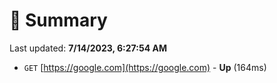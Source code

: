 # 📖 Summary
Last updated: **7/14/2023, 6:27:54 AM**

- `GET` [https://google.com](https://google.com) - **Up** (164ms)
